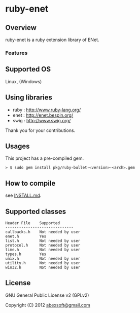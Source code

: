ruby-enet
=================

Overview
----
ruby-enet is a ruby extension library of ENet.

### Features

Supported OS
------
Linux, (Windows)


Using libraries
--------------

 * ruby : http://www.ruby-lang.org/  
 * enet : http://enet.bespin.org/  
 * swig : http://www.swig.org/  

Thank you for your contributions.


Usages
-----
This project has a pre-compiled gem.

    > $ sudo gem install pkg/ruby-bullet-<version>-<arch>.gem


How to compile
----
see [INSTALL.md](https://github.com/abexsoft/ruby-enet/blob/master/INSTALL.md).


Supported classes
----
	Header File    Supported
	------------------------------
	callbacks.h    Not needed by user
	enet.h         Yes
	list.h         Not needed by user
	protocol.h     Not needed by user
	time.h         Not needed by user
	types.h        Yes
	unix.h         Not needed by user
	utility.h      Not needed by user
	win32.h        Not needed by user

License
----------
GNU General Public License v2 (GPLv2)

Copyright (C) 2012 abexsoft@gmail.com


